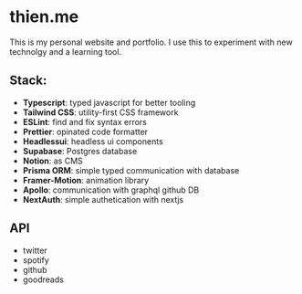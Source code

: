 # thien.me

This is my personal website and portfolio. I use this to experiment with new technolgy and a learning tool.

## Stack:

- **Typescript**: typed javascript for better tooling
- **Tailwind CSS**: utility-first CSS framework
- **ESLint**: find and fix syntax errors
- **Prettier**: opinated code formatter
- **Headlessui**: headless ui components
- **Supabase**: Postgres database
- **Notion**: as CMS
- **Prisma ORM**: simple typed communication with database
- **Framer-Motion**: animation library
- **Apollo**: communication with graphql github DB
- **NextAuth**: simple authetication with nextjs

## API

- twitter
- spotify
- github
- goodreads
